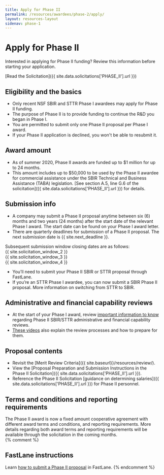 ```yaml
---
title: Apply for Phase II
permalink: /resources/awardees/phase-2/apply/
layout: resources-layout
sidenav: phase-1
---
```


# Apply for Phase II

Interested in applying for Phase II funding? Review this information before starting your application.

<div class="calloutBox">
  [Read the Solicitation]({{ site.data.solicitations['PHASE_II'].url }})
</div>

## Eligibility and the basics

- Only recent NSF SBIR and STTR Phase I awardees may apply for Phase II funding.
- The purpose of Phase II is to provide funding to continue the R&D you began in Phase I.
- You are permitted to submit only one Phase II proposal per Phase I award.
- If your Phase II application is declined, you won't be able to resubmit it.

## Award amount 

- As of summer 2020, Phase II awards are funded up to $1 million for up to 24 months.
- This amount includes up to $50,000 to be used by the Phase II awardee for commercial assistance under the SBIR Technical and Business Assistance (TABA) legislation. [See section A.5, line G.6 of the solicitation]({{ site.data.solicitations['PHASE_II'].url }}) for details.

## Submission info

- A company may submit a Phase II proposal anytime between six (6) months and two years (24 months) after the start date of the relevant Phase I award. The start date can be found on your Phase I award letter. 
- There are quarterly deadlines for submission of a Phase II proposal. The next submission date is {{ site.next_deadline }}.

Subsequent submission window closing dates are as follows:<br>
{{ site.solicitation_window_2 }}<br>
{{ site.solicitation_window_3 }}<br>
{{ site.solicitation_window_4 }}<br>

- You’ll need to submit your Phase II SBIR or STTR proposal through FastLane.
- If you’re an STTR Phase I awardee, you can now submit a SBIR Phase II proposal. More information on switching from STTR to SBIR.

## Administrative and financial capability reviews

- At the start of your Phase I award, review [important information to know](http://www.nsf.gov/bfa/dias/caar/sbirrev.jsp) regarding Phase II SBIR/STTR administrative and financial capability reviews.
- [These videos](https://www.youtube.com/playlist?list=PLGhBP1C7iCOmI1p5UtqYCXzmUL9SzSApv) also explain the review processes and how to prepare for them.

## Proposal contents

- Revisit the [Merit Review Criteria]({{ site.baseurl}}/resources/review/).
- View the [Proposal Preparation and Submission Instructions in the Phase II Solicitation]({{ site.data.solicitations['PHASE_II'].url }}).
- Reference the Phase II Solicitation [guidance on determining salaries]({{ site.data.solicitations['PHASE_II'].url }}) for Phase II personnel.

## Terms and conditions and reporting requirements

The Phase II award is now a fixed amount cooperative agreement with different award terms and conditions, and reporting requirements. More details regarding both award terms and reporting requirements will be available through the solicitation in the coming months.   
{% comment %}
## FastLane instructions

Learn [how to submit a Phase II proposal]({{site.baseurl}}/assets/files/awardees/Phase_II_Proposal_Preparation_Booklet.pdf) in FastLane.
{% endcomment %}
